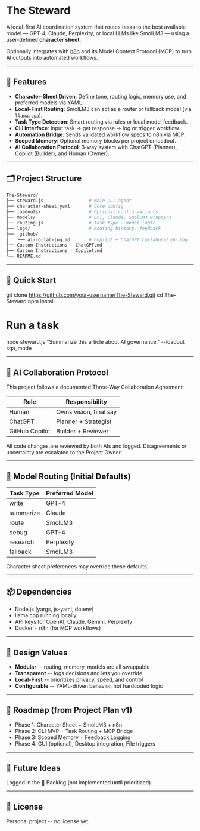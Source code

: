# The Steward

A local-first AI coordination system that routes tasks to the best available model — GPT-4, Claude, Perplexity, or local LLMs like SmolLM3 — using a user-defined **character sheet**.

Optionally integrates with [n8n](https://n8n.io) and its Model Context Protocol (MCP) to turn AI outputs into automated workflows.

---

## 🔧 Features

- **Character-Sheet Driven**: Define tone, routing logic, memory use, and preferred models via YAML.
- **Local-First Routing**: SmolLM3 can act as a router or fallback model (via `llama.cpp`).
- **Task Type Detection**: Smart routing via rules or local model feedback.
- **CLI Interface**: Input task → get response → log or trigger workflow.
- **Automation Bridge**: Sends validated workflow specs to n8n via MCP.
- **Scoped Memory**: Optional memory blocks per project or loadout.
- **AI Collaboration Protocol**: 3-way system with ChatGPT (Planner), Copilot (Builder), and Human (Owner).

---

## 🗂 Project Structure

```bash
The-Steward/
├── steward.js                 # Main CLI agent
├── character-sheet.yaml       # Core config
├── loadouts/                  # Optional config variants
├── models/                    # GPT, Claude, SmolLM3 wrappers
├── routing.js                 # Task type → model logic
├── logs/                      # Routing history, feedback
├── .github/
│   └── ai-collab-log.md       # Copilot + ChatGPT collaboration log
├── Custom Instructions - ChatGPT.md
├── Custom Instructions - Copilot.md
└── README.md
```

---

## 🚀 Quick Start

git clone https://github.com/your-username/The-Steward.git
cd The-Steward
npm install

# Run a task
node steward.js "Summarize this article about AI governance." --loadout sqa_mode

---

## 🤝 AI Collaboration Protocol

This project follows a documented Three-Way Collaboration Agreement:

| **Role**       | **Responsibility**     |
| -------------- | ---------------------- |
| Human          | Owns vision, final say |
| ChatGPT        | Planner + Strategist   |
| GitHub Copilot | Builder + Reviewer     |

All code changes are reviewed by both AIs and logged. Disagreements or uncertainty are escalated to the Project Owner.

---

## 📡 Model Routing (Initial Defaults)

| **Task Type** | **Preferred Model** |
| ------------- | ------------------- |
| write         | GPT-4               |
| summarize     | Claude              |
| route         | SmolLM3             |
| debug         | GPT-4               |
| research      | Perplexity          |
| fallback      | SmolLM3             |

Character sheet preferences may override these defaults.

---

## 📦 Dependencies

- Node.js (yargs, js-yaml, dotenv)
- llama.cpp running locally
- API keys for OpenAI, Claude, Gemini, Perplexity
- Docker + n8n (for MCP workflows)

---

## 🧠 Design Values

- **Modular** -- routing, memory, models are all swappable
- **Transparent** -- logs decisions and lets you override
- **Local-First** -- prioritizes privacy, speed, and control
- **Configurable** -- YAML-driven behavior, not hardcoded logic

---

## 🔭 Roadmap (from Project Plan v1)

- Phase 1: Character Sheet + SmolLM3 + n8n
- Phase 2: CLI MVP + Task Routing + MCP Bridge
- Phase 3: Scoped Memory + Feedback Logging
- Phase 4: GUI (optional), Desktop integration, File triggers

---

## 🧩 Future Ideas

Logged in the 🔖 Backlog (not implemented until prioritized).

---

## 📜 License

Personal project -- no license yet.
